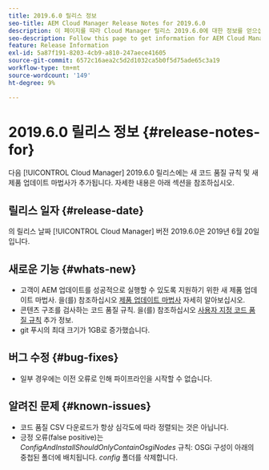 ```yaml
---
title: 2019.6.0 릴리스 정보
seo-title: AEM Cloud Manager Release Notes for 2019.6.0
description: 이 페이지를 따라 Cloud Manager 릴리스 2019.6.0에 대한 정보를 얻으십시오.
seo-description: Follow this page to get information for AEM Cloud Manager Release 2019.6.0.
feature: Release Information
exl-id: 5a87f191-8203-4cb9-a810-247aece41605
source-git-commit: 6572c16aea2c5d2d1032ca5b0f5d75ade65c3a19
workflow-type: tm+mt
source-wordcount: '149'
ht-degree: 9%

---
```


# 2019.6.0 릴리스 정보 {#release-notes-for}

다음 [!UICONTROL Cloud Manager] 2019.6.0 릴리스에는 새 코드 품질 규칙 및 새 제품 업데이트 마법사가 추가됩니다. 자세한 내용은 아래 섹션을 참조하십시오.

## 릴리스 일자 {#release-date}

의 릴리스 날짜 [!UICONTROL Cloud Manager] 버전 2019.6.0은 2019년 6월 20일 입니다.

## 새로운 기능 {#whats-new}

* 고객이 AEM 업데이트를 성공적으로 실행할 수 있도록 지원하기 위한 새 제품 업데이트 마법사. 을(를) 참조하십시오 [제품 업데이트 마법사](/help/product-update-wizard/overview.md) 자세히 알아보십시오.
* 콘텐츠 구조를 검사하는 코드 품질 규칙. 을(를) 참조하십시오 [사용자 지정 코드 품질 규칙](/help/using/custom-code-quality-rules.md) 추가 정보.
* git 푸시의 최대 크기가 1GB로 증가했습니다.

## 버그 수정 {#bug-fixes}

* 일부 경우에는 이전 오류로 인해 파이프라인을 시작할 수 없습니다.

## 알려진 문제 {#known-issues}

* 코드 품질 CSV 다운로드가 항상 심각도에 따라 정렬되는 것은 아닙니다.
* 긍정 오류(false positive)는 *ConfigAndInstallShouldOnlyContainOsgiNodes* 규칙: OSGi 구성이 아래의 중첩된 폴더에 배치됩니다. *config* 폴더를 삭제합니다.
